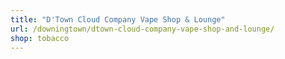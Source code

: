 ```yaml
---
title: "D'Town Cloud Company Vape Shop & Lounge"
url: /downingtown/dtown-cloud-company-vape-shop-and-lounge/
shop: tobacco
---
```

